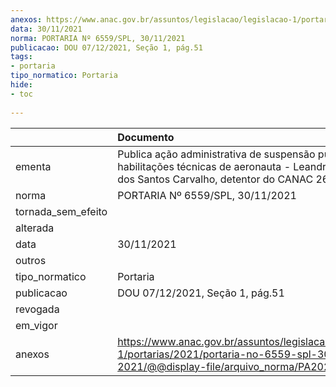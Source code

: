 ```yaml
---
anexos: https://www.anac.gov.br/assuntos/legislacao/legislacao-1/portarias/2021/portaria-no-6559-spl-30-11-2021/@@display-file/arquivo_norma/PA2021-6559.pdf
data: 30/11/2021
norma: PORTARIA Nº 6559/SPL, 30/11/2021
publicacao: DOU 07/12/2021, Seção 1, pág.51
tags:
- portaria
tipo_normatico: Portaria
hide: 
- toc 
 
---
```


|                    | Documento                                                                                                                                                |
|:-------------------|:---------------------------------------------------------------------------------------------------------------------------------------------------------|
| ementa             | Publica ação administrativa de suspensão punitiva de habilitações técnicas de aeronauta - Leandro Finamor dos Santos Carvalho, detentor do CANAC 265107. |
| norma              | PORTARIA Nº 6559/SPL, 30/11/2021                                                                                                                         |
| tornada_sem_efeito |                                                                                                                                                          |
| alterada           |                                                                                                                                                          |
| data               | 30/11/2021                                                                                                                                               |
| outros             |                                                                                                                                                          |
| tipo_normatico     | Portaria                                                                                                                                                 |
| publicacao         | DOU 07/12/2021, Seção 1, pág.51                                                                                                                          |
| revogada           |                                                                                                                                                          |
| em_vigor           |                                                                                                                                                          |
| anexos             | https://www.anac.gov.br/assuntos/legislacao/legislacao-1/portarias/2021/portaria-no-6559-spl-30-11-2021/@@display-file/arquivo_norma/PA2021-6559.pdf     |